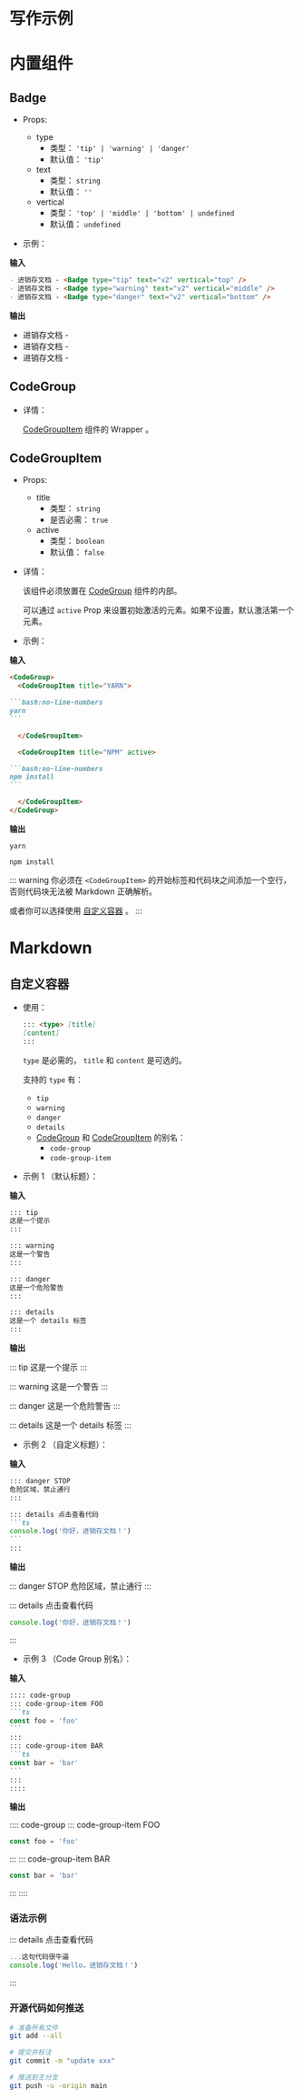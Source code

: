 # 写作示例
# 内置组件

## Badge <Badge text="badge" />

- Props:
  - type
    - 类型： `'tip' | 'warning' | 'danger'`
    - 默认值： `'tip'`
  - text
    - 类型： `string`
    - 默认值： `''`
  - vertical
    - 类型： `'top' | 'middle' | 'bottom' | undefined`
    - 默认值： `undefined`

- 示例：

**输入**

```md
- 进销存文档 - <Badge type="tip" text="v2" vertical="top" />
- 进销存文档 - <Badge type="warning" text="v2" vertical="middle" />
- 进销存文档 - <Badge type="danger" text="v2" vertical="bottom" />
```

**输出**

- 进销存文档 - <Badge type="tip" text="v2" vertical="top" />
- 进销存文档 - <Badge type="warning" text="v2" vertical="middle" />
- 进销存文档 - <Badge type="danger" text="v2" vertical="bottom" />

## CodeGroup

- 详情：

  [CodeGroupItem](#codegroupitem) 组件的 Wrapper 。

## CodeGroupItem

- Props:
  - title
    - 类型： `string`
    - 是否必需： `true`
  - active
    - 类型： `boolean`
    - 默认值： `false`

- 详情：

  该组件必须放置在 [CodeGroup](#codegroup) 组件的内部。

  可以通过 `active` Prop 来设置初始激活的元素。如果不设置，默认激活第一个元素。

- 示例：

**输入**

````md
<CodeGroup>
  <CodeGroupItem title="YARN">

```bash:no-line-numbers
yarn
```

  </CodeGroupItem>

  <CodeGroupItem title="NPM" active>

```bash:no-line-numbers
npm install
```

  </CodeGroupItem>
</CodeGroup>
````

**输出**

<CodeGroup>
  <CodeGroupItem title="YARN">

```bash:no-line-numbers
yarn
```

  </CodeGroupItem>

  <CodeGroupItem title="NPM" active>

```bash:no-line-numbers
npm install
```

  </CodeGroupItem>
</CodeGroup>

::: warning
你必须在 `<CodeGroupItem>` 的开始标签和代码块之间添加一个空行，否则代码块无法被 Markdown 正确解析。

或者你可以选择使用 [自定义容器](#自定义容器) 。
:::

# Markdown

## 自定义容器

- 使用：

  ```md
  ::: <type> [title]
  [content]
  :::
  ```

  `type` 是必需的， `title` 和 `content` 是可选的。

  支持的 `type` 有：
    - `tip`
    - `warning`
    - `danger`
    - `details`
    - [CodeGroup](#codegroup) 和 [CodeGroupItem](#codegroupitem) 的别名：
      - `code-group`
      - `code-group-item`

- 示例 1 （默认标题）：

**输入**

```md
::: tip
这是一个提示
:::

::: warning
这是一个警告
:::

::: danger
这是一个危险警告
:::

::: details
这是一个 details 标签
:::
```

**输出**

::: tip
这是一个提示
:::

::: warning
这是一个警告
:::

::: danger
这是一个危险警告
:::

::: details
这是一个 details 标签
:::

- 示例 2 （自定义标题）：

**输入**

````md
::: danger STOP
危险区域，禁止通行
:::

::: details 点击查看代码
```ts
console.log('你好，进销存文档！')
```
:::
````

**输出**

::: danger STOP
危险区域，禁止通行
:::

::: details 点击查看代码
```ts
console.log('你好，进销存文档！')
```
:::

- 示例 3 （Code Group 别名）：

**输入**

````md
:::: code-group
::: code-group-item FOO
```ts
const foo = 'foo'
```
:::
::: code-group-item BAR
```ts
const bar = 'bar'
```
:::
::::
````

**输出**

:::: code-group
::: code-group-item FOO
```ts
const foo = 'foo'
```
:::
::: code-group-item BAR
```ts
const bar = 'bar'
```
:::
::::


### 语法示例


::: details 点击查看代码
```ts
...这句代码很牛逼
console.log('Hello，进销存文档！')
```
:::

### 开源代码如何推送

```bash
# 准备所有文件
git add --all

# 提交并标注
git commit -m "update xxx"

# 推送到主分支
git push -u -origin main
```
